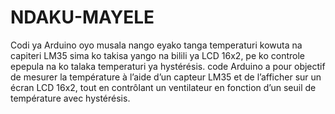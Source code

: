 # NDAKU-MAYELE

Codi ya Arduino oyo musala nango eyako tanga temperaturi kowuta na capiteri LM35 sima ko takisa yango na bilili ya LCD 16x2, pe ko controle epepula na ko talaka temperaturi ya hystérésis.
code Arduino a pour objectif de mesurer la température à l’aide d’un capteur LM35 et de l’afficher sur un écran LCD 16x2, tout en contrôlant un ventilateur en fonction d’un seuil de température avec hystérésis.
